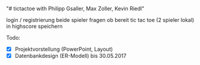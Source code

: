 "# tictactoe with Philipp Gsaller, Max Zoller, Kevin Riedl" 

login / registrierung
beide spieler fragen ob bereit
tic tac toe (2 spieler lokal)
in highscore speichern

Todo: 
- [X] Projektvorstellung (PowerPoint, Layout)
- [X] Datenbankdesign (ER-Modell) bis 30.05.2017